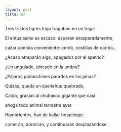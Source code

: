 ```yaml
---
layout: post
title: 67
---
```


Tres tristes tigres trigo tragaban en un trigal.

El entusiasmo es escaso: esperan exasperadamente,

cazar comida conveniente: cerdo, costillas de caribú...

¿Acaso atraparán algo, apagados por el apetito?

¿Un ungulado, ubicado en la umbra?

¿Pájaros parlanchines parados en los pinos?

Quizás, queda un queltehue quebrado,

Caído, gracias al chubasco gigante que casi

ahoga todo animal terrestre ayer.

Hambrientos, han de hallar hospedaje:

comerán, dormirán, y continuarán desplazándose.
